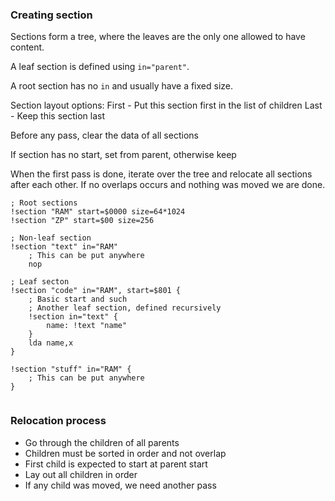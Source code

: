 ### Creating section

Sections form a tree, where the leaves are the only one allowed
to have content.

A leaf section is defined using `in="parent"`.

A root section has no `in` and usually have a fixed size.

Section layout options:
 First - Put this section first in the list of children
 Last - Keep this section last

Before any pass, clear the data of all sections

If section has no start, set from parent, otherwise keep

When the first pass is done, iterate over the tree and relocate
all sections after each other. If no overlaps occurs and nothing
was moved we are done.


```
; Root sections
!section "RAM" start=$0000 size=64*1024
!section "ZP" start=$00 size=256

; Non-leaf section
!section "text" in="RAM"
    ; This can be put anywhere
    nop

; Leaf secton
!section "code" in="RAM", start=$801 {
    ; Basic start and such
    ; Another leaf section, defined recursively
    !section in="text" {
        name: !text "name"
    }
    lda name,x
}

!section "stuff" in="RAM" {
    ; This can be put anywhere
}


```


### Relocation process

* Go through the children of all parents
* Children must be sorted in order and not overlap
* First child is expected to start at parent start
* Lay out all children in order
* If any child was moved, we need another pass

